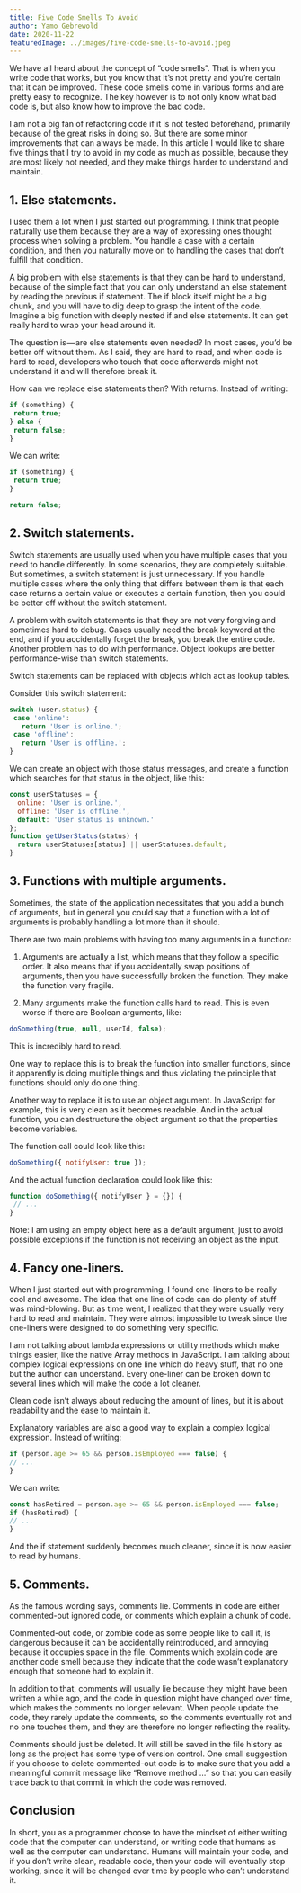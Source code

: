 ```yaml
---
title: Five Code Smells To Avoid
author: Yamo Gebrewold
date: 2020-11-22
featuredImage: ../images/five-code-smells-to-avoid.jpeg
---
```


We have all heard about the concept of “code smells”. That is when you write code that works, but you know that it’s not pretty and you’re certain that it can be improved. These code smells come in various forms and are pretty easy to recognize. The key however is to not only know what bad code is, but also know how to improve the bad code.

I am not a big fan of refactoring code if it is not tested beforehand, primarily because of the great risks in doing so. But there are some minor improvements that can always be made. In this article I would like to share five things that I try to avoid in my code as much as possible, because they are most likely not needed, and they make things harder to understand and maintain.

## 1. Else statements.

I used them a lot when I just started out programming. I think that people naturally use them because they are a way of expressing ones thought process when solving a problem. You handle a case with a certain condition, and then you naturally move on to handling the cases that don’t fulfill that condition.

A big problem with else statements is that they can be hard to understand, because of the simple fact that you can only understand an else statement by reading the previous if statement. The if block itself might be a big chunk, and you will have to dig deep to grasp the intent of the code. Imagine a big function with deeply nested if and else statements. It can get really hard to wrap your head around it.


The question is — are else statements even needed? In most cases, you’d be better off without them. As I said, they are hard to read, and when code is hard to read, developers who touch that code afterwards might not understand it and will therefore break it.

How can we replace else statements then? With returns. Instead of writing:

```js
if (something) {
 return true;
} else {
 return false;
}
```

We can write:

```js
if (something) {
 return true;
}

return false;
```

## 2. Switch statements.

Switch statements are usually used when you have multiple cases that you need to handle differently. In some scenarios, they are completely suitable. But sometimes, a switch statement is just unnecessary. If you handle multiple cases where the only thing that differs between them is that each case returns a certain value or executes a certain function, then you could be better off without the switch statement.

A problem with switch statements is that they are not very forgiving and sometimes hard to debug. Cases usually need the break keyword at the end, and if you accidentally forget the break, you break the entire code. Another problem has to do with performance. Object lookups are better performance-wise than switch statements.

Switch statements can be replaced with objects which act as lookup tables.

Consider this switch statement:
```js
switch (user.status) {
 case 'online':
   return 'User is online.';
 case 'offline':
   return 'User is offline.';
}
```

We can create an object with those status messages, and create a function which searches for that status in the object, like this:

```js
const userStatuses = {
  online: 'User is online.',
  offline: 'User is offline.',
  default: 'User status is unknown.'
};
function getUserStatus(status) {
  return userStatuses[status] || userStatuses.default;
}
```

## 3. Functions with multiple arguments.

Sometimes, the state of the application necessitates that you add a bunch of arguments, but in general you could say that a function with a lot of arguments is probably handling a lot more than it should.

There are two main problems with having too many arguments in a function:

1. Arguments are actually a list, which means that they follow a specific order. It also means that if you accidentally swap positions of arguments, then you have successfully broken the function. They make the function very fragile.

2. Many arguments make the function calls hard to read. This is even worse if there are Boolean arguments, like:

```js
doSomething(true, null, userId, false);
```

This is incredibly hard to read.

One way to replace this is to break the function into smaller functions, since it apparently is doing multiple things and thus violating the principle that functions should only do one thing.

Another way to replace it is to use an object argument. In JavaScript for example, this is very clean as it becomes readable. And in the actual function, you can destructure the object argument so that the properties become variables.

The function call could look like this:
```js
doSomething({ notifyUser: true });
```

And the actual function declaration could look like this:

```js
function doSomething({ notifyUser } = {}) {
 // ...
}
```

Note: I am using an empty object here as a default argument, just to avoid possible exceptions if the function is not receiving an object as the input.

## 4. Fancy one-liners.

When I just started out with programming, I found one-liners to be really cool and awesome. The idea that one line of code can do plenty of stuff was mind-blowing. But as time went, I realized that they were usually very hard to read and maintain. They were almost impossible to tweak since the one-liners were designed to do something very specific.

I am not talking about lambda expressions or utility methods which make things easier, like the native Array methods in JavaScript. I am talking about complex logical expressions on one line which do heavy stuff, that no one but the author can understand.
Every one-liner can be broken down to several lines which will make the code a lot cleaner.

Clean code isn’t always about reducing the amount of lines, but it is about readability and the ease to maintain it.

Explanatory variables are also a good way to explain a complex logical expression. Instead of writing:

```js
if (person.age >= 65 && person.isEmployed === false) {
// ...
}
```

We can write:

```js
const hasRetired = person.age >= 65 && person.isEmployed === false;
if (hasRetired) {
// ...
}
```

And the if statement suddenly becomes much cleaner, since it is now easier to read by humans.

## 5. Comments.

As the famous wording says, comments lie. Comments in code are either commented-out ignored code, or comments which explain a chunk of code.

Commented-out code, or zombie code as some people like to call it, is dangerous because it can be accidentally reintroduced, and annoying because it occupies space in the file. Comments which explain code are another code smell because they indicate that the code wasn’t explanatory enough that someone had to explain it.

In addition to that, comments will usually lie because they might have been written a while ago, and the code in question might have changed over time, which makes the comments no longer relevant. When people update the code, they rarely update the comments, so the comments eventually rot and no one touches them, and they are therefore no longer reflecting the reality.

Comments should just be deleted. It will still be saved in the file history as long as the project has some type of version control. One small suggestion if you choose to delete commented-out code is to make sure that you add a meaningful commit message like “Remove method …” so that you can easily trace back to that commit in which the code was removed.

## Conclusion

In short, you as a programmer choose to have the mindset of either writing code that the computer can understand, or writing code that humans as well as the computer can understand. Humans will maintain your code, and if you don’t write clean, readable code, then your code will eventually stop working, since it will be changed over time by people who can’t understand it.
